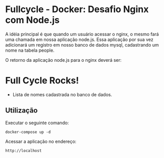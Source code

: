 # Fullcycle - Docker: Desafio Nginx com Node.js

A idéia principal é que quando um usuário acessar o nginx, o mesmo fará uma chamada em nossa aplicação node.js.
Essa aplicação por sua vez adicionará um registro em nosso banco de dados mysql, cadastrando um nome na tabela people.

O retorno da aplicação node.js para o nginx deverá ser:

<h1>Full Cycle Rocks!</h1>

- Lista de nomes cadastrada no banco de dados.

## Utilização

Executar o seguinte comando:

```
docker-compose up -d
```

Acessar a aplicação no endereço:

```
http://localhost
```
